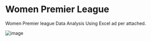 # Women Premier League

Women Premier league Data Analysis Using Excel ad per attached.

![image](https://user-images.githubusercontent.com/124170332/235437800-33ac9ab7-0bc5-433e-a4e6-f8f28b3a6b2b.png)
